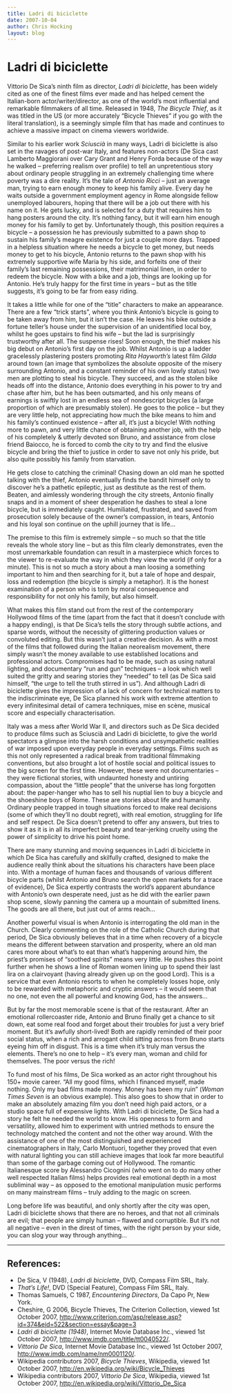 ```yaml
---
title: Ladri di biciclette
date: 2007-10-04
author: Chris Hocking
layout: blog
---
```

# Ladri di biciclette

Vittorio De Sica’s ninth film as director, *Ladri di biciclette*, has been widely cited as one of the finest films ever made and has helped cement the Italian-born actor/writer/director, as one of the world’s most influential and remarkable filmmakers of all time. Released in 1948, *The Bicycle Thief*, as it was titled in the US (or more accurately “Bicycle Thieves” if you go with the literal translation), is a seemingly simple film that has made and continues to achieve a massive impact on cinema viewers worldwide.

Similar to his earlier work *Sciuscià* in many ways, Ladri di biciclette is also set in the ravages of post-war Italy, and features non-actors (De Sica cast Lamberto Maggiorani over Cary Grant and Henry Forda because of the way he walked – preferring realism over profile) to tell an unpretentious story about ordinary people struggling in an extremely challenging time where poverty was a dire reality. It’s the tale of *Antonio Ricci* – just an average man, trying to earn enough money to keep his family alive. Every day he waits outside a government employment agency in Rome alongside fellow unemployed labourers, hoping that there will be a job out there with his name on it. He gets lucky, and is selected for a duty that requires him to hang posters around the city. It’s nothing fancy, but it will earn him enough money for his family to get by. Unfortunately though, this position requires a bicycle – a possession he has previously submitted to a pawn shop to sustain his family’s meagre existence for just a couple more days. Trapped in a helpless situation where he needs a bicycle to get money, but needs money to get to his bicycle, Antonio returns to the pawn shop with his extremely supportive wife Maria by his side, and forfeits one of their family’s last remaining possessions, their matrimonial linen, in order to redeem the bicycle. Now with a bike and a job, things are looking up for Antonio. He’s truly happy for the first time in years – but as the title suggests, it’s going to be far from easy riding.

It takes a little while for one of the “title” characters to make an appearance. There are a few “trick starts”, where you think Antonio’s bicycle is going to be taken away from him, but it isn’t the case. He leaves his bike outside a fortune teller’s house under the supervision of an unidentified local boy, whilst he goes upstairs to find his wife – but the lad is surprisingly trustworthy after all. The suspense rises! Soon enough, the thief makes his big debut on Antonio’s first day on the job. Whilst Antonio is up a ladder gracelessly plastering posters promoting *Rita Hayworth’s* latest film *Gilda* around town (an image that symbolizes the absolute opposite of the misery surrounding Antonio, and a constant reminder of his own lowly status) two men are plotting to steal his bicycle. They succeed, and as the stolen bike heads off into the distance, Antonio does everything in his power to try and chase after him, but he has been outsmarted, and his only means of earnings is swiftly lost in an endless sea of nondescript bicycles (a large proportion of which are presumably stolen). He goes to the police – but they are very little help, not appreciating how much the bike means to him and his family’s continued existence – after all, it’s just a bicycle! With nothing more to pawn, and very little chance of obtaining another job, with the help of his completely & utterly devoted son Bruno, and assistance from close friend Baiocco, he is forced to comb the city to try and find the elusive bicycle and bring the thief to justice in order to save not only his pride, but also quite possibly his family from starvation.

He gets close to catching the criminal! Chasing down an old man he spotted talking with the thief, Antonio eventually finds the bandit himself only to discover he’s a pathetic epileptic, just as destitute as the rest of them. Beaten, and aimlessly wondering through the city streets, Antonio finally snaps and in a moment of sheer desperation he dashes to steal a lone bicycle, but is immediately caught. Humiliated, frustrated, and saved from prosecution solely because of the owner’s compassion, in tears, Antonio and his loyal son continue on the uphill journey that is life…

The premise to this film is extremely simple – so much so that the title reveals the whole story line – but as this film clearly demonstrates, even the most unremarkable foundation can result in a masterpiece which forces to the viewer to re-evaluate the way in which they view the world (if only for a minute). This is not so much a story about a man loosing a something important to him and then searching for it, but a tale of hope and despair, loss and redemption (the bicycle is simply a metaphor). It is the honest examination of a person who is torn by moral consequence and responsibility for not only his family, but also himself.

What makes this film stand out from the rest of the contemporary Hollywood films of the time (apart from the fact that it doesn’t conclude with a happy ending), is that De Sica’s tells the story through subtle actions, and sparse words, without the necessity of glittering production values or convoluted editing. But this wasn’t just a creative decision. As with a most of the films that followed during the Italian neorealism movement, there simply wasn’t the money available to use established locations and professional actors. Compromises had to be made, such as using natural lighting, and documentary “run and gun” techniques – a look which well suited the gritty and searing stories they “needed” to tell (as De Sica said himself, “the urge to tell the truth stirred in us”). And although Ladri di biciclette gives the impression of a lack of concern for technical matters to the indiscriminate eye, De Sica planned his work with extreme attention to every infinitesimal detail of camera techniques, mise en scène, musical score and especially characterisation.

Italy was a mess after World War II, and directors such as De Sica decided to produce films such as Sciuscià and Ladri di biciclette, to give the world spectators a glimpse into the harsh conditions and unsympathetic realities of war imposed upon everyday people in everyday settings. Films such as this not only represented a radical break from traditional filmmaking conventions, but also brought a lot of hostile social and political issues to the big screen for the first time. However, these were not documentaries – they were fictional stories, with undaunted honesty and untiring compassion, about the “little people” that the universe has long forgotten about: the paper-hanger who has to sell his nuptial lien to buy a bicycle and the shoeshine boys of Rome. These are stories about life and humanity. Ordinary people trapped in tough situations forced to make real decisions (some of which they’ll no doubt regret), with real emotion, struggling for life and self respect. De Sica doesn’t pretend to offer any answers, but tries to show it as it is in all its imperfect beauty and tear-jerking cruelty using the power of simplicity to drive his point home.

There are many stunning and moving sequences in Ladri di biciclette in which De Sica has carefully and skilfully crafted, designed to make the audience really think about the situations his characters have been place into. With a montage of human faces and thousands of various different bicycle parts (whilst Antonio and Bruno search the open markets for a trace of evidence), De Sica expertly contrasts the world’s apparent abundance with Antonio’s own desperate need, just as he did with the earlier pawn shop scene, slowly panning the camera up a mountain of submitted linens. The goods are all there, but just out of arms reach…

Another powerful visual is when Antonio is interrogating the old man in the Church. Clearly commenting on the role of the Catholic Church during that period, De Sica obviously believes that in a time when recovery of a bicycle means the different between starvation and prosperity, where an old man cares more about what’s to eat than what’s happening around him, the priest’s promises of “soothed spirits” means very little. He pushes this point further when he shows a line of Roman women lining up to spend their last lira on a clairvoyant (having already given up on the good Lord). This is a service that even Antonio resorts to when he completely losses hope, only to be rewarded with metaphoric and cryptic answers – it would seem that no one, not even the all powerful and knowing God, has the answers…

But by far the most memorable scene is that of the restaurant. After an emotional rollercoaster ride, Antonio and Bruno finally get a chance to sit down, eat some real food and forget about their troubles for just a very brief moment. But it’s awfully short-lived! Both are rapidly reminded of their poor social status, when a rich and arrogant child sitting across from Bruno starts eyeing him off in disgust. This is a time when it’s truly man versus the elements. There’s no one to help – it’s every man, woman and child for themselves. The poor versus the rich!

To fund most of his films, De Sica worked as an actor right throughout his 150+ movie career. “All my good films, which I financed myself, made nothing. Only my bad films made money. Money has been my ruin” (*Woman Times Seven* is an obvious example). This also goes to show that in order to make an absolutely amazing film you don’t need high paid actors, or a studio space full of expensive lights. With Ladri di biciclette, De Sica had a story he felt he needed the world to know. His openness to form and versatility, allowed him to experiment with untried methods to ensure the technology matched the content and not the other way around. With the assistance of one of the most distinguished and experienced cinematographers in Italy, Carlo Montuori, together they proved that even with natural lighting you can still achieve images that look far more beautiful than some of the garbage coming out of Hollywood. The romantic Italianesque score by Alessandro Cicognini (who went on to do many other well respected Italian films) helps provides real emotional depth in a most subliminal way – as opposed to the emotional manipulation music performs on many mainstream films – truly adding to the magic on screen.

Long before life was beautiful, and only shortly after the city was open, Ladri di biciclette shows that there are no heroes, and that not all criminals are evil; that people are simply human – flawed and corruptible. But it’s not all negative – even in the direst of times, with the right person by your side, you can slog your way through anything…

---
## References:

- De Sica, V (1948), *Ladri di biciclette*, DVD, Compass Film SRL, Italy.
- *That’s Life!*, DVD (Special Feature), Compass Film SRL, Italy.
- Thomas Samuels, C 1987, *Encountering Directors*, Da Capo Pr, New York.
- Cheshire, G 2006, Bicycle Thieves, The Criterion Collection, viewed 1st October 2007, <http://www.criterion.com/asp/release.asp?id=374&eid=522&section=essay&page=3>
- *Ladri di biciclette (1948)*, Internet Movie Database Inc., viewed 1st October 2007, <http://www.imdb.com/title/tt0040522/>.
- *Vittorio De Sica*, Internet Movie Database Inc., viewed 1st October 2007, <http://www.imdb.com/name/nm0001120/>.
- Wikipedia contributors 2007, *Bicycle Thieves*, Wikipedia, viewed 1st October 2007, <http://en.wikipedia.org/wiki/Bicycle_Thieves>
- Wikipedia contributors 2007, *Vittorio De Sica*, Wikipedia, viewed 1st October 2007, <http://en.wikipedia.org/wiki/Vittorio_De_Sica>